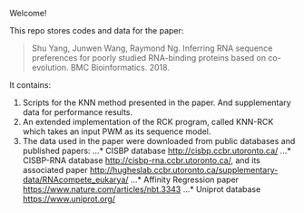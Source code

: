 Welcome!

This repo stores codes and data for the paper:
> Shu Yang, Junwen Wang, Raymond Ng. Inferring RNA sequence preferences for poorly studied RNA-binding proteins based on co-evolution. BMC Bioinformatics. 2018.

It contains: 
1. Scripts for the KNN method presented in the paper. And supplementary data for performance results.
2. An extended implementation of the RCK program, called KNN-RCK which takes an input PWM as its sequence model.
3. The data used in the paper were downloaded from public databases and published papers: 
...* CISBP database <http://cisbp.ccbr.utoronto.ca/>
...* CISBP-RNA database <http://cisbp-rna.ccbr.utoronto.ca/>, and its associated paper <http://hugheslab.ccbr.utoronto.ca/supplementary-data/RNAcompete_eukarya/>
...* Affinity Regression paper <https://www.nature.com/articles/nbt.3343>
...* Uniprot database <https://www.uniprot.org/>
